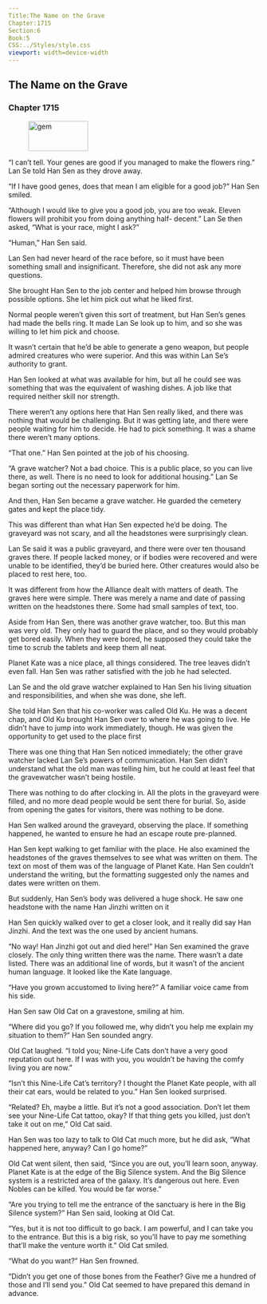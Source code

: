 ```yaml
---
Title:The Name on the Grave 
Chapter:1715 
Section:6 
Book:5 
CSS:../Styles/style.css 
viewport: width=device-width
---
```

  
## The Name on the Grave
### Chapter 1715
  
<figure>
	<img src="../Images/gem.gif" alt="gem" id="gem" width="120" height="60" />
</figure>
  

  
“I can’t tell. Your genes are good if you managed to make the flowers ring.” Lan Se told Han Sen as they drove away.

“If I have good genes, does that mean I am eligible for a good job?” Han Sen smiled.

“Although I would like to give you a good job, you are too weak. Eleven flowers will prohibit you from doing anything half- decent.” Lan Se then asked, “What is your race, might I ask?”

“Human,” Han Sen said.

Lan Sen had never heard of the race before, so it must have been something small and insignificant. Therefore, she did not ask any more questions.

She brought Han Sen to the job center and helped him browse through possible options. She let him pick out what he liked first.

Normal people weren’t given this sort of treatment, but Han Sen’s genes had made the bells ring. It made Lan Se look up to him, and so she was willing to let him pick and choose.

It wasn’t certain that he’d be able to generate a geno weapon, but people admired creatures who were superior. And this was within Lan Se’s authority to grant.

Han Sen looked at what was available for him, but all he could see was something that was the equivalent of washing dishes. A job like that required neither skill nor strength.

There weren’t any options here that Han Sen really liked, and there was nothing that would be challenging. But it was getting late, and there were people waiting for him to decide. He had to pick something. It was a shame there weren’t many options.

“That one.” Han Sen pointed at the job of his choosing.

“A grave watcher? Not a bad choice. This is a public place, so you can live there, as well. There is no need to look for additional housing.” Lan Se began sorting out the necessary paperwork for him.

And then, Han Sen became a grave watcher. He guarded the cemetery gates and kept the place tidy.

This was different than what Han Sen expected he’d be doing. The graveyard was not scary, and all the headstones were surprisingly clean.

Lan Se said it was a public graveyard, and there were over ten thousand graves there. If people lacked money, or if bodies were recovered and were unable to be identified, they’d be buried here. Other creatures would also be placed to rest here, too.

It was different from how the Alliance dealt with matters of death. The graves here were simple. There was merely a name and date of passing written on the headstones there. Some had small samples of text, too.

Aside from Han Sen, there was another grave watcher, too. But this man was very old. They only had to guard the place, and so they would probably get bored easily. When they were bored, he supposed they could take the time to scrub the tablets and keep them all neat.

Planet Kate was a nice place, all things considered. The tree leaves didn’t even fall. Han Sen was rather satisfied with the job he had selected.

Lan Se and the old grave watcher explained to Han Sen his living situation and responsibilities, and when she was done, she left.

She told Han Sen that his co-worker was called Old Ku. He was a decent chap, and Old Ku brought Han Sen over to where he was going to live. He didn’t have to jump into work immediately, though. He was given the opportunity to get used to the place first

There was one thing that Han Sen noticed immediately; the other grave watcher lacked Lan Se’s powers of communication. Han Sen didn’t understand what the old man was telling him, but he could at least feel that the gravewatcher wasn’t being hostile.

There was nothing to do after clocking in. All the plots in the graveyard were filled, and no more dead people would be sent there for burial. So, aside from opening the gates for visitors, there was nothing to be done.

Han Sen walked around the graveyard, observing the place. If something happened, he wanted to ensure he had an escape route pre-planned.

Han Sen kept walking to get familiar with the place. He also examined the headstones of the graves themselves to see what was written on them. The text on most of them was of the language of Planet Kate. Han Sen couldn’t understand the writing, but the formatting suggested only the names and dates were written on them.

But suddenly, Han Sen’s body was delivered a huge shock. He saw one headstone with the name Han Jinzhi written on it

Han Sen quickly walked over to get a closer look, and it really did say Han Jinzhi. And the text was the one used by ancient humans.

“No way! Han Jinzhi got out and died here!” Han Sen examined the grave closely. The only thing written there was the name. There wasn’t a date listed. There was an additional line of words, but it wasn’t of the ancient human language. It looked like the Kate language.

“Have you grown accustomed to living here?” A familiar voice came from his side.

Han Sen saw Old Cat on a gravestone, smiling at him.

“Where did you go? If you followed me, why didn’t you help me explain my situation to them?” Han Sen sounded angry.

Old Cat laughed. “I told you; Nine-Life Cats don’t have a very good reputation out here. If I was with you, you wouldn’t be having the comfy living you are now.”

“Isn’t this Nine-Life Cat’s territory? I thought the Planet Kate people, with all their cat ears, would be related to you.” Han Sen looked surprised.

“Related? Eh, maybe a little. But it’s not a good association. Don’t let them see your Nine-Life Cat tattoo, okay? If that thing gets you killed, just don’t take it out on me,” Old Cat said.

Han Sen was too lazy to talk to Old Cat much more, but he did ask, “What happened here, anyway? Can I go home?”

Old Cat went silent, then said, “Since you are out, you’ll learn soon, anyway. Planet Kate is at the edge of the Big Silence system. And the Big Silence system is a restricted area of the galaxy. It’s dangerous out here. Even Nobles can be killed. You would be far worse.”

“Are you trying to tell me the entrance of the sanctuary is here in the Big Silence system?” Han Sen said, looking at Old Cat.

“Yes, but it is not too difficult to go back. I am powerful, and I can take you to the entrance. But this is a big risk, so you’ll have to pay me something that’ll make the venture worth it.” Old Cat smiled.

“What do you want?” Han Sen frowned.

“Didn’t you get one of those bones from the Feather? Give me a hundred of those and I’ll send you.” Old Cat seemed to have prepared this demand in advance.